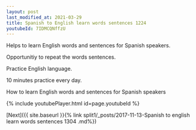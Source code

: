 ```yaml
---
layout: post
last_modified_at: 2021-03-29
title: Spanish to English learn words sentences 1224 
youtubeId: 7IDMCQNffzU
---
```

 
 
Helps to learn English words and sentences for Spanish speakers.

Opportunitiy to repeat the words sentences. 

Practice English language. 
 
10 minutes practice every day. 
 
How to learn English words and sentences for Spanish speakers 
 
{% include youtubePlayer.html id=page.youtubeId %}
 
 
[Next]({{ site.baseurl }}{% link  split1/_posts/2017-11-13-Spanish to english learn words sentences 1304 .md%})
 
